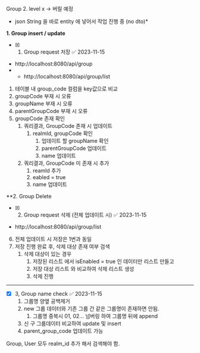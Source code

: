  Group
	2. level x -> 버릴 예정


* json String 을 바로 entity 에 넣어서 작업 진행 중 (no dto)*

**1. Group insert / update**

- [x] 1. Group request 저장 ✅ 2023-11-15
- http://localhost:8080/api/group
- - http://localhost:8080/api/group/list
1. 테이블 내 group_code 컬럼을 key값으로 비교 
2. groupCode 부재 시 오류
3. groupName 부재 시 오류
4. parentGroupCode 부재 시 오류
5. groupCode 존재 확인
	1. 쿼리결과, GroupCode 존재 시 업데이트
		1. realmId, groupCode 확인
			1. 업데이트 할 groupName 확인
			2. parentGroupCode 업데이트
			3. name 업데이트
	2. 쿼리결과, GroupCode 미 존재 시 추가
		1. reamId 추가
		2. eabled = true
		3. name 업데이트

**2. Group Delete 

- [x] 2. Group request 삭제 (전체 업데이트 시) ✅ 2023-11-15
- http://localhost:8080/api/group/list
6. 전체 업데이트 시 저장은 1번과 동일
7. 저장 진행 완료 후, 삭제 대상 존재 여부 검색
	1. 삭제 대상이 있는 경우
		1. 저장된 리스트 에서 isEnabled = true 인 데이터만 리스트 만들고
		2. 저장 대상 리스트 와 비교하여 삭제 리스트 생성
		3. 삭제 진행

--------------------------------------------------------------------		
- [x] 3, Group name check ✅ 2023-11-15
	 1. 그룹명 양옆 공백제거 
	 2. new 그룹 데이터와 기존 그룹 간 같은 그룹명이 존재하면 안됨. 
		 1. 그룹명 중복시 01, 02... 넘버링 하여 그룹명 뒤에 append 
	 3. 신 구 그룹데이터 비교하여 update 및 insert 
	 4.  parent_group_code 업데이트 가능




Group, User 모두  realm_id 추가 해서 검색해야 함.